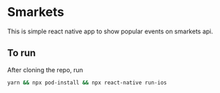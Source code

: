 # Smarkets

This is simple react native app to show popular events on smarkets api.

## To run

After cloning the repo, run

```bash
yarn && npx pod-install && npx react-native run-ios
```
